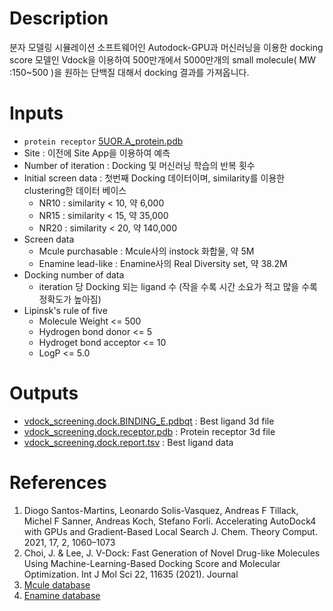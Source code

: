 # Description

분자 모델링 시뮬레이션 소프트웨어인 Autodock-GPU과 머신러닝을 이용한 docking score 모델인 Vdock을 이용하여 500만개에서 5000만개의 small molecule( MW :150~500 )을 원하는 단백질 대해서 docking 결과를 가져옵니다.

# Inputs

- `protein receptor` [5UOR.A_protein.pdb](https://openapi.ad3.io/media/apps/dock_millions/examples/input/5UOR.A_protein.pdb)
- Site : 이전에 Site App을 이용하여 예측
- Number of iteration : Docking 및 머신러닝 학습의 반복 횟수
- Initial screen data : 첫번째 Docking 데이터이며, similarity를 이용한 clustering한 데이터 베이스
  - NR10 : similarity < 10, 약 6,000
  - NR15 : similarity < 15, 약 35,000
  - NR20 : similarity < 20, 약 140,000
- Screen data
  - Mcule purchasable : Mcule사의 instock 화합물, 약 5M
  - Enamine lead-like : Enamine사의 Real Diversity set, 약 38.2M
- Docking number of data
  - iteration 당 Docking 되는 ligand 수 (작을 수록 시간 소요가 적고 많을 수록 정확도가 높아짐) 
- Lipinsk's rule of five  
  - Molecule Weight <= 500
  - Hydrogen bond donor <= 5
  - Hydroget bond acceptor <= 10
  - LogP <= 5.0 

# Outputs

- [vdock_screening.dock.BINDING_E.pdbqt](https://openapi.ad3.io/media/apps/dock_millions/examples/output/vdock_screening.dock.BINDING_E.pdbqt) : Best ligand 3d file
- [vdock_screening.dock.receptor.pdb](https://openapi.ad3.io/media/apps/dock_millions/examples/output/vdock_screening.dock.receptor.pdb) : Protein receptor 3d file
- [vdock_screening.dock.report.tsv](https://openapi.ad3.io/media/apps/dock_millions/examples/output/vdock_screening.dock.report.tsv) : Best ligand data

# References

1. Diogo Santos-Martins, Leonardo Solis-Vasquez, Andreas F Tillack, Michel F Sanner, Andreas Koch, Stefano Forli. Accelerating AutoDock4 with GPUs and Gradient-Based Local Search J. Chem. Theory Comput. 2021, 17, 2, 1060–1073
2. Choi, J. & Lee, J. V-Dock: Fast Generation of Novel Drug-like Molecules Using Machine-Learning-Based Docking Score and Molecular Optimization. Int J Mol Sci 22, 11635 (2021). Journal
3. [Mcule database](https://mcule.com/database/)
4. [Enamine database](https://enamine.net/compound-collections/real-compounds/real-database-subsets)
